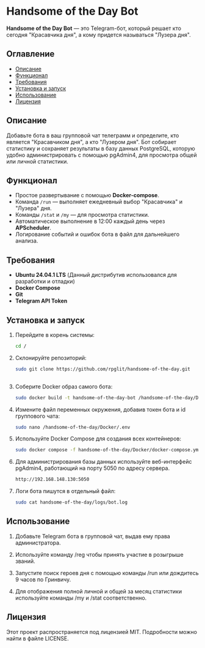 # Handsome of the Day Bot

**Handsome of the Day Bot** — это Telegram-бот, который решает кто сегодня "Красавчика дня", а кому придется называться "Лузера дня".

## Оглавление

- [Описание](#описание)
- [Функционал](#функционал)
- [Требования](#требования)
- [Установка и запуск](#установка-и-запуск)
- [Использование](#использование)
- [Лицензия](#лицензия)

## Описание

Добавьте бота в ваш групповой чат телеграмм и определите, кто является "Красавчиком дня", а кто "Лузером дня". Бот собирает статистику и сохраняет результаты в базу данных PostgreSQL, которую удобно администрировать с помощью pgAdmin4, для просмотра общей или личной статистики.

## Функционал

- Простое развертывание с помощью **Docker-compose**.
- Команда `/run` — выполняет ежедневный выбор "Красавчика" и "Лузера" дня.
- Команды `/stat` и `/my` — для просмотра статистики.
- Автоматическое выполнение в 12:00 каждый день через **APScheduler**.
- Логирование событий и ошибок бота в файл для дальнейшего анализа.

## Требования

- **Ubuntu 24.04.1 LTS** (Данный дистрибутив использовался для разработки и отладки)
- **Docker Compose**
- **Git**
- **Telegram API Token**

## Установка и запуск

1. Перейдите в корень системы:
   ```bash
   cd /

2. Склонируйте репозиторий:
   ```bash
   sudo git clone https://github.com/rpglit/handsome-of-the-day.git
  
3. Соберите Docker образ самого бота:
   ```bash
   sudo docker build -t handsome-of-the-day-bot /handsome-of-the-day/Docker/.

4. Измените файл переменных окружения, добавив токен бота и id группового чата:
   ```bash
   sudo nano /handsome-of-the-day/Docker/.env
   
5. Используйте Docker Compose для создания всех контейнеров:
   ```bash
   sudo docker compose -f handsome-of-the-day/Docker/docker-compose.yml up -d

6. Для администрирования базы данных используйте веб-интерфейс pgAdmin4, работающий на порту 5050 по адресу сервера.
   ```bash
   http://192.168.148.130:5050

7. Логи бота пишутся в отдельный файл:
   ```bash
   sudo cat handsome-of-the-day/logs/bot.log

## Использование

1. Добавьте Telegram бота в групповой чат, выдав ему права администратора.

2. Используйте команду /reg чтобы принять участие в розыгрыше званий.

3. Запустите поиск героев дня с помощью команды /run или дождитесь 9 часов по Гринвичу.

4. Для отображения полной личной и общей за месяц статистики используйте команды /my и /stat соответственно.

## Лицензия

Этот проект распространяется под лицензией MIT. Подробности можно найти в файле LICENSE.
